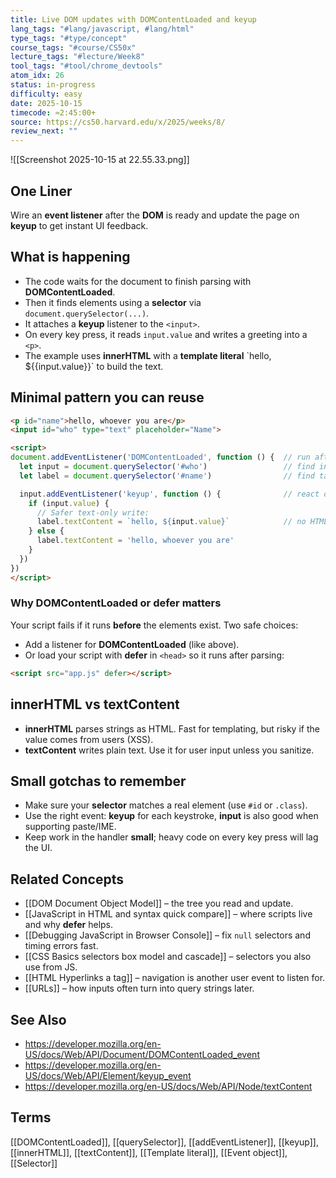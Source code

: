 ```yaml
---
title: Live DOM updates with DOMContentLoaded and keyup
lang_tags: "#lang/javascript, #lang/html"
type_tags: "#type/concept"
course_tags: "#course/CS50x"
lecture_tags: "#lecture/Week8"
tool_tags: "#tool/chrome_devtools"
atom_idx: 26
status: in-progress
difficulty: easy
date: 2025-10-15
timecode: ≈2:45:00+
source: https://cs50.harvard.edu/x/2025/weeks/8/
review_next: ""
---
```


![[Screenshot 2025-10-15 at 22.55.33.png]]

## One Liner
Wire an **event listener** after the **DOM** is ready and update the page on **keyup** to get instant UI feedback.

## What is happening
- The code waits for the document to finish parsing with **DOMContentLoaded**.  
- Then it finds elements using a **selector** via `document.querySelector(...)`.  
- It attaches a **keyup** listener to the `<input>`.  
- On every key press, it reads `input.value` and writes a greeting into a `<p>`.  
- The example uses **innerHTML** with a **template literal** \`hello, ${{input.value}}\` to build the text.

## Minimal pattern you can reuse
```html
<p id="name">hello, whoever you are</p>
<input id="who" type="text" placeholder="Name">

<script>
document.addEventListener('DOMContentLoaded', function () {  // run after DOM exists
  let input = document.querySelector('#who')                 // find input
  let label = document.querySelector('#name')                // find target text

  input.addEventListener('keyup', function () {              // react on typing
    if (input.value) {
      // Safer text-only write:
      label.textContent = `hello, ${input.value}`            // no HTML parsing
    } else {
      label.textContent = 'hello, whoever you are'
    }
  })
})
</script>
```

### Why **DOMContentLoaded** or **defer** matters
Your script fails if it runs **before** the elements exist. Two safe choices:
- Add a listener for **DOMContentLoaded** (like above).  
- Or load your script with **defer** in `<head>` so it runs after parsing:
```html
<script src="app.js" defer></script>
```

## innerHTML vs textContent
- **innerHTML** parses strings as HTML. Fast for templating, but risky if the value comes from users (XSS).  
- **textContent** writes plain text. Use it for user input unless you sanitize.

## Small gotchas to remember
- Make sure your **selector** matches a real element (use `#id` or `.class`).  
- Use the right event: **keyup** for each keystroke, **input** is also good when supporting paste/IME.  
- Keep work in the handler **small**; heavy code on every key press will lag the UI.

## Related Concepts
- [[DOM Document Object Model]] – the tree you read and update.  
- [[JavaScript in HTML and syntax quick compare]] – where scripts live and why **defer** helps.  
- [[Debugging JavaScript in Browser Console]] – fix `null` selectors and timing errors fast.  
- [[CSS Basics selectors box model and cascade]] – selectors you also use from JS.  
- [[HTML Hyperlinks a tag]] – navigation is another user event to listen for.  
- [[URLs]] – how inputs often turn into query strings later.  

## See Also
- https://developer.mozilla.org/en-US/docs/Web/API/Document/DOMContentLoaded_event
- https://developer.mozilla.org/en-US/docs/Web/API/Element/keyup_event
- https://developer.mozilla.org/en-US/docs/Web/API/Node/textContent

## Terms
[[DOMContentLoaded]], [[querySelector]], [[addEventListener]], [[keyup]], [[innerHTML]], [[textContent]], [[Template literal]], [[Event object]], [[Selector]]
